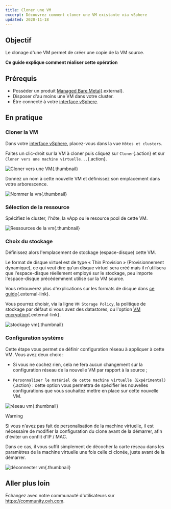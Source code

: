 ```yaml
---
title: Cloner une VM
excerpt: Découvrez comment cloner une VM existante via vSphere
updated: 2020-11-18
---
```


## Objectif

Le clonage d'une VM permet de créer une copie de la VM source.

**Ce guide explique comment réaliser cette opération**

## Prérequis

- Posséder un produit [Managed Bare Metal](https://www.ovhcloud.com/fr/managed-bare-metal/){.external}.
- Disposer d'au moins une VM dans votre cluster.
- Être connecté à votre [interface vSphere](/pages/bare_metal_cloud/managed_bare_metal/vsphere-interface).

## En pratique

### Cloner la VM

Dans votre [interface vSphere](/pages/bare_metal_cloud/managed_bare_metal/vsphere-interface), placez-vous dans la vue `Hôtes et clusters`.

Faites un clic-droit sur la VM à cloner puis cliquez sur `Cloner`{.action} et sur `Cloner vers une machine virtuelle...`{.action}. 

![Cloner vers une VM](images/clonevm01.png){.thumbnail}

Donnez un nom à cette nouvelle VM et définissez son emplacement dans votre arborescence.

![Nommer la vm](images/clonevm02.png){.thumbnail}

### Sélection de la ressource

Spécifiez le cluster, l'hôte, la vApp ou le resource pool de cette VM.

![Ressources de la vm](images/clonevm03.png){.thumbnail}

### Choix du stockage

Définissez alors l'emplacement de stockage (espace-disque) cette VM. 

Le format de disque virtuel est de type « Thin Provision » (Provisionnement dynamique), ce qui veut dire qu'un disque virtuel sera créé mais il n'utilisera que l'espace-disque réellement employé sur le stockage, peu importe l'espace-disque précédemment utilisé sur la VM source.

Vous retrouverez plus d'explications sur les formats de disque dans [ce guide](/pages/bare_metal_cloud/managed_bare_metal/choosing-disk-type){.external-link}.

Vous pourrez choisir, via la ligne `VM Storage Policy`, la politique de stockage par défaut si vous avez des datastores, ou l'option [VM encryption](/pages/bare_metal_cloud/managed_bare_metal/vm_encrypt){.external-link}.

![stockage vm](images/clonevm04.png){.thumbnail}

### Configuration système

Cette étape vous permet de définir configuration réseau à appliquer à cette VM. Vous avez deux choix :

- Si vous ne cochez rien, cela ne fera aucun changement sur la configuration réseau de la nouvelle VM par rapport à la source ;

- `Personnaliser le matériel de cette machine virtuelle (Expérimental)`{.action} : cette option vous permettra de spécifier les nouvelles configurations que vous souhaitez mettre en place sur cette nouvelle VM.

![réseau vm](images/clonevm05.png){.thumbnail}

> [!warning]
>
> Si vous n'avez pas fait de personalisation de la machine virtuelle, il est nécessaire de modifier la configuration du clone avant de la démarrer, afin d'éviter un conflit d'IP / MAC. 
>
>Dans ce cas, il vous suffit simplement de décocher la carte réseau dans les paramètres de la machine virtuelle une fois celle ci clonée, juste avant de la démarrer.
>
>![déconnecter vm](images/clonevm06.png){.thumbnail}
>

## Aller plus loin

Échangez avec notre communauté d'utilisateurs sur <https://community.ovh.com>.
